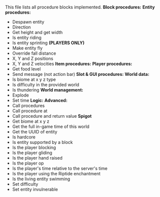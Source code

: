 This file lists all procedure blocks implemented.
**Block procedures:**
**Entity procedures:**
- Despawn entity
- Direction
- Get height and get width
- Is entity riding
- Is entity sprinting **(PLAYERS ONLY)**
- Make entity fly
- Override fall distance
- X, Y and Z positions
- X, Y and Z velocities
**Item procedures:**
**Player procedures:**
- Get food level
- Send message (not action bar)
**Slot & GUI procedures:**
**World data:**
- Is biome at x y z type
- Is difficulty in the provided world
- Is thundering
**World management:**
- Explode
- Set time
**Logic:**
**Advanced:**
- Call procedures
- Call procedure at
- Call procedure and return value
**Spigot**
- Get biome at x y z
- Get the full in-game time of this world
- Get the UUID of entity
- Is hardcore
- Is entity supported by a block
- Is the player blocking
- Is the player gliding
- Is the player hand raised
- Is the player op
- Is the player's time relative to the server's time
- Is the player using the Riptide enchantment
- Is the living entity swimming
- Set difficulty
- Set entity invulnerable
